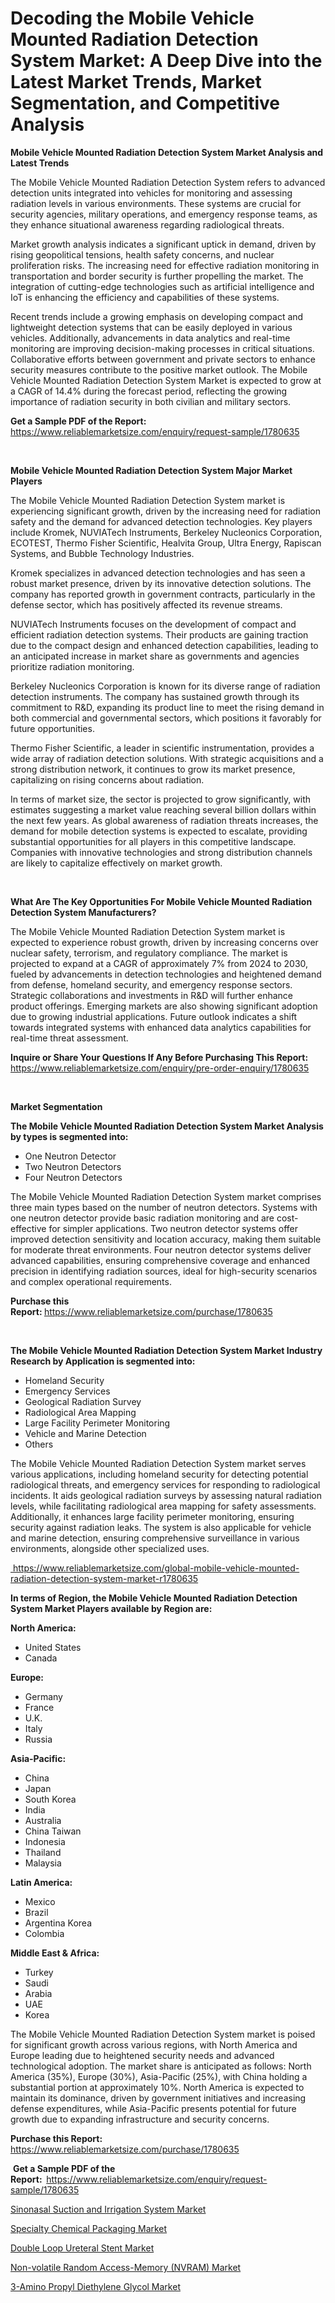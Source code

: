 <p><h1>Decoding the Mobile Vehicle Mounted Radiation Detection System Market: A Deep Dive into the Latest Market Trends, Market Segmentation, and Competitive Analysis</h1></p><p><strong>Mobile Vehicle Mounted Radiation Detection System Market Analysis and Latest Trends</strong></p>
<p><p>The Mobile Vehicle Mounted Radiation Detection System refers to advanced detection units integrated into vehicles for monitoring and assessing radiation levels in various environments. These systems are crucial for security agencies, military operations, and emergency response teams, as they enhance situational awareness regarding radiological threats.</p><p>Market growth analysis indicates a significant uptick in demand, driven by rising geopolitical tensions, health safety concerns, and nuclear proliferation risks. The increasing need for effective radiation monitoring in transportation and border security is further propelling the market. The integration of cutting-edge technologies such as artificial intelligence and IoT is enhancing the efficiency and capabilities of these systems.</p><p>Recent trends include a growing emphasis on developing compact and lightweight detection systems that can be easily deployed in various vehicles. Additionally, advancements in data analytics and real-time monitoring are improving decision-making processes in critical situations. Collaborative efforts between government and private sectors to enhance security measures contribute to the positive market outlook. The Mobile Vehicle Mounted Radiation Detection System Market is expected to grow at a CAGR of 14.4% during the forecast period, reflecting the growing importance of radiation security in both civilian and military sectors.</p></p>
<p><strong>Get a Sample PDF of the Report:&nbsp;</strong> <a href="https://www.reliablemarketsize.com/enquiry/request-sample/1780635?utm_campaign=1293&utm_medium=2&utm_source=Github&utm_content=ia&utm_term=13102024&utm_id=mobile-vehicle-mounted-radiation-detection-system">https://www.reliablemarketsize.com/enquiry/request-sample/1780635</a></p>
<p>&nbsp;</p>
<p><strong>Mobile Vehicle Mounted Radiation Detection System Major Market Players</strong></p>
<p><p>The Mobile Vehicle Mounted Radiation Detection System market is experiencing significant growth, driven by the increasing need for radiation safety and the demand for advanced detection technologies. Key players include Kromek, NUVIATech Instruments, Berkeley Nucleonics Corporation, ECOTEST, Thermo Fisher Scientific, Healvita Group, Ultra Energy, Rapiscan Systems, and Bubble Technology Industries. </p><p>Kromek specializes in advanced detection technologies and has seen a robust market presence, driven by its innovative detection solutions. The company has reported growth in government contracts, particularly in the defense sector, which has positively affected its revenue streams.</p><p>NUVIATech Instruments focuses on the development of compact and efficient radiation detection systems. Their products are gaining traction due to the compact design and enhanced detection capabilities, leading to an anticipated increase in market share as governments and agencies prioritize radiation monitoring.</p><p>Berkeley Nucleonics Corporation is known for its diverse range of radiation detection instruments. The company has sustained growth through its commitment to R&D, expanding its product line to meet the rising demand in both commercial and governmental sectors, which positions it favorably for future opportunities.</p><p>Thermo Fisher Scientific, a leader in scientific instrumentation, provides a wide array of radiation detection solutions. With strategic acquisitions and a strong distribution network, it continues to grow its market presence, capitalizing on rising concerns about radiation.</p><p>In terms of market size, the sector is projected to grow significantly, with estimates suggesting a market value reaching several billion dollars within the next few years. As global awareness of radiation threats increases, the demand for mobile detection systems is expected to escalate, providing substantial opportunities for all players in this competitive landscape. Companies with innovative technologies and strong distribution channels are likely to capitalize effectively on market growth.</p></p>
<p>&nbsp;</p>
<p><strong>What Are The Key Opportunities For Mobile Vehicle Mounted Radiation Detection System Manufacturers?</strong></p>
<p><p>The Mobile Vehicle Mounted Radiation Detection System market is expected to experience robust growth, driven by increasing concerns over nuclear safety, terrorism, and regulatory compliance. The market is projected to expand at a CAGR of approximately 7% from 2024 to 2030, fueled by advancements in detection technologies and heightened demand from defense, homeland security, and emergency response sectors. Strategic collaborations and investments in R&D will further enhance product offerings. Emerging markets are also showing significant adoption due to growing industrial applications. Future outlook indicates a shift towards integrated systems with enhanced data analytics capabilities for real-time threat assessment.</p></p>
<p><strong>Inquire or Share Your Questions If Any Before Purchasing This Report:</strong> <a href="https://www.reliablemarketsize.com/enquiry/pre-order-enquiry/1780635?utm_campaign=1293&utm_medium=2&utm_source=Github&utm_content=ia&utm_term=13102024&utm_id=mobile-vehicle-mounted-radiation-detection-system">https://www.reliablemarketsize.com/enquiry/pre-order-enquiry/1780635</a></p>
<p>&nbsp;</p>
<p><strong>Market Segmentation</strong></p>
<p><strong>The Mobile Vehicle Mounted Radiation Detection System Market Analysis by types is segmented into:</strong></p>
<p><ul><li>One Neutron Detector</li><li>Two Neutron Detectors</li><li>Four Neutron Detectors</li></ul></p>
<p><p>The Mobile Vehicle Mounted Radiation Detection System market comprises three main types based on the number of neutron detectors. Systems with one neutron detector provide basic radiation monitoring and are cost-effective for simpler applications. Two neutron detector systems offer improved detection sensitivity and location accuracy, making them suitable for moderate threat environments. Four neutron detector systems deliver advanced capabilities, ensuring comprehensive coverage and enhanced precision in identifying radiation sources, ideal for high-security scenarios and complex operational requirements.</p></p>
<p><strong>Purchase this Report:&nbsp;</strong><a href="https://www.reliablemarketsize.com/purchase/1780635?utm_campaign=1293&utm_medium=2&utm_source=Github&utm_content=ia&utm_term=13102024&utm_id=mobile-vehicle-mounted-radiation-detection-system">https://www.reliablemarketsize.com/purchase/1780635</a></p>
<p>&nbsp;</p>
<p><strong>The Mobile Vehicle Mounted Radiation Detection System Market Industry Research by Application is segmented into:</strong></p>
<p><ul><li>Homeland Security</li><li>Emergency Services</li><li>Geological Radiation Survey</li><li>Radiological Area Mapping</li><li>Large Facility Perimeter Monitoring</li><li>Vehicle and Marine Detection</li><li>Others</li></ul></p>
<p><p>The Mobile Vehicle Mounted Radiation Detection System market serves various applications, including homeland security for detecting potential radiological threats, and emergency services for responding to radiological incidents. It aids geological radiation surveys by assessing natural radiation levels, while facilitating radiological area mapping for safety assessments. Additionally, it enhances large facility perimeter monitoring, ensuring security against radiation leaks. The system is also applicable for vehicle and marine detection, ensuring comprehensive surveillance in various environments, alongside other specialized uses.</p></p>
<p><a href="https://www.reliablemarketsize.com/global-mobile-vehicle-mounted-radiation-detection-system-market-r1780635?utm_campaign=1293&utm_medium=2&utm_source=Github&utm_content=ia&utm_term=13102024&utm_id=mobile-vehicle-mounted-radiation-detection-system">&nbsp;https://www.reliablemarketsize.com/global-mobile-vehicle-mounted-radiation-detection-system-market-r1780635</a></p>
<p><strong>In terms of Region, the Mobile Vehicle Mounted Radiation Detection System Market Players available by Region are:</strong></p>
<p>
    <p> <strong> North America: </strong>
        <ul>
            <li>United States</li>
            <li>Canada</li>
        </ul>
        </p> 
    <p> <strong> Europe: </strong>
        <ul>
            <li>Germany</li>
            <li>France</li>
            <li>U.K.</li>
            <li>Italy</li>
            <li>Russia</li>
        </ul>
        </p> 
    <p> <strong> Asia-Pacific: </strong>
        <ul>
            <li>China</li>
            <li>Japan</li>
            <li>South Korea</li>
            <li>India</li>
            <li>Australia</li>
            <li>China Taiwan</li>
            <li>Indonesia</li>
            <li>Thailand</li>
            <li>Malaysia</li>
        </ul>
        </p> 
    <p> <strong> Latin America: </strong>
        <ul>
            <li>Mexico</li>
            <li>Brazil</li>
            <li>Argentina Korea</li>
            <li>Colombia</li>
        </ul>
        </p> 
    <p> <strong> Middle East & Africa: </strong>
        <ul>
            <li>Turkey</li>
            <li>Saudi</li>
            <li>Arabia</li>
            <li>UAE</li>
            <li>Korea</li>
        </ul>
    </p>
    </p>
<p><p>The Mobile Vehicle Mounted Radiation Detection System market is poised for significant growth across various regions, with North America and Europe leading due to heightened security needs and advanced technological adoption. The market share is anticipated as follows: North America (35%), Europe (30%), Asia-Pacific (25%), with China holding a substantial portion at approximately 10%. North America is expected to maintain its dominance, driven by government initiatives and increasing defense expenditures, while Asia-Pacific presents potential for future growth due to expanding infrastructure and security concerns.</p></p>
<p><strong>Purchase this Report: </strong><a href="https://www.reliablemarketsize.com/purchase/1780635?utm_campaign=1293&utm_medium=2&utm_source=Github&utm_content=ia&utm_term=13102024&utm_id=mobile-vehicle-mounted-radiation-detection-system">https://www.reliablemarketsize.com/purchase/1780635</a></p>
<p>&nbsp;<strong>Get a Sample PDF of the Report:&nbsp;&nbsp;</strong><a href="https://www.reliablemarketsize.com/enquiry/request-sample/1780635?utm_campaign=1293&utm_medium=2&utm_source=Github&utm_content=ia&utm_term=13102024&utm_id=mobile-vehicle-mounted-radiation-detection-system">https://www.reliablemarketsize.com/enquiry/request-sample/1780635</a></p>
<p><strong></strong></p>
<p><p><a href="https://github.com/cecilebbruhter/Market-Research-Report-List-1/blob/main/sinonasal-suction-and-irrigation-system-market.md?utm_campaign=1293&utm_medium=2&utm_source=Github&utm_content=ia&utm_term=13102024&utm_id=mobile-vehicle-mounted-radiation-detection-system">Sinonasal Suction and Irrigation System Market</a></p><p><a href="https://www.linkedin.com/pulse/specialty-chemical-packaging-market-size-share-competitive-vjzbc?utm_campaign=1293&utm_medium=2&utm_source=Github&utm_content=ia&utm_term=13102024&utm_id=mobile-vehicle-mounted-radiation-detection-system">Specialty Chemical Packaging Market</a></p><p><a href="https://github.com/doyeme32g/Market-Research-Report-List-1/blob/main/double-loop-ureteral-stent-market.md?utm_campaign=1293&utm_medium=2&utm_source=Github&utm_content=ia&utm_term=13102024&utm_id=mobile-vehicle-mounted-radiation-detection-system">Double Loop Ureteral Stent Market</a></p><p><a href="https://www.linkedin.com/pulse/emerging-non-volatile-random-access-memory-nvram-market-opportunities-n1w2f?utm_campaign=1293&utm_medium=2&utm_source=Github&utm_content=ia&utm_term=13102024&utm_id=mobile-vehicle-mounted-radiation-detection-system">Non-volatile Random Access-Memory (NVRAM) Market</a></p><p><a href="https://www.linkedin.com/pulse/3-amino-propyl-diethylene-glycol-industry-analysis-report-its-bacac?utm_campaign=1293&utm_medium=2&utm_source=Github&utm_content=ia&utm_term=13102024&utm_id=mobile-vehicle-mounted-radiation-detection-system">3-Amino Propyl Diethylene Glycol Market</a></p></p>